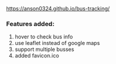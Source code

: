 https://anson0324.github.io/bus-tracking/

### Features added:
1. hover to check bus info
2. use leaflet instead of google maps
3. support multiple busses
4. added favicon.ico